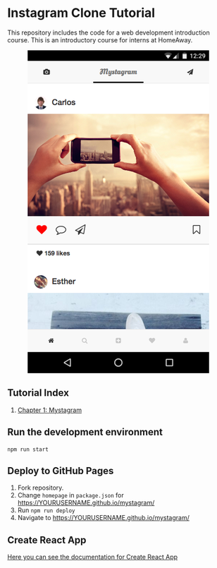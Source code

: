 # Instagram Clone Tutorial
This repository includes the code for a web development introduction
course. This is an introductory course for interns at HomeAway.

<p align="center">
  <img src="./docs/screenshot.png" alt="Mystagram screenshot"/>
</p>

## Tutorial Index
1. [Chapter 1: Mystagram](./tutorial/CHAPTER1.md)

## Run the development environment
```
npm run start
```

## Deploy to GitHub Pages
1. Fork repository.
2. Change `homepage` in `package.json` for https://YOURUSERNAME.github.io/mystagram/
3. Run `npm run deploy`
4. Navigate to https://YOURUSERNAME.github.io/mystagram/

## Create React App
[Here you can see the documentation for Create React App](./CREATE_REACT_APP.md)
